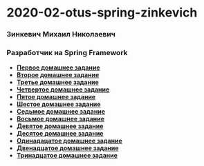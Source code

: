 # 2020-02-otus-spring-zinkevich
### Зинкевич Михаил Николаевич
### Разработчик на Spring Framework

* **[Первое домашнее задание](https://github.com/Meehos90/2020-02-otus-spring-zinkevich/tree/master/homework-01)** 
* **[Второе домашнее задание](https://github.com/Meehos90/2020-02-otus-spring-zinkevich/tree/master/homework-02)**
* **[Третье домашнее задание](https://github.com/Meehos90/2020-02-otus-spring-zinkevich/tree/master/homework-03)**
* **[Четвертое домашнее задание](https://github.com/Meehos90/2020-02-otus-spring-zinkevich/tree/master/homework-04)**
* **[Пятое домашнее задание](https://github.com/Meehos90/2020-02-otus-spring-zinkevich/tree/master/homework-05)**
* **[Шестое домашнее задание](https://github.com/Meehos90/2020-02-otus-spring-zinkevich/tree/master/homework-06)**
* **[Седьмое домашнее задание](https://github.com/Meehos90/2020-02-otus-spring-zinkevich/tree/master/homework-07)**
* **[Восьмое домашнее задание](https://github.com/Meehos90/2020-02-otus-spring-zinkevich/tree/master/homework-08)**
* **[Девятое домашнее задание](https://github.com/Meehos90/2020-02-otus-spring-zinkevich/tree/master/homework-09)**
* **[Десятое домашнее задание](https://github.com/Meehos90/2020-02-otus-spring-zinkevich/tree/master/homework-10)**
* **[Одинадацатое домашнее задание](https://github.com/Meehos90/2020-02-otus-spring-zinkevich/tree/master/homework-11)**
* **[Двенадцатое домашнее задание](https://github.com/Meehos90/2020-02-otus-spring-zinkevich/tree/master/homework-12)**
* **[Тринадцатое домашнее задание](https://github.com/Meehos90/2020-02-otus-spring-zinkevich/tree/master/homework-12)**